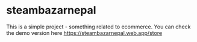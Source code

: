 # steambazarnepal
This is a simple project - something related to ecommerce. You can check the demo version here https://steambazarnepal.web.app/store
